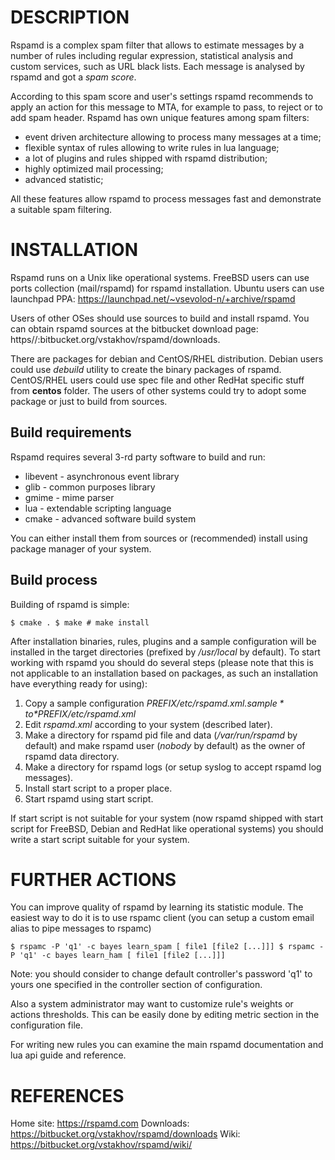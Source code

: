 DESCRIPTION
===========

Rspamd is a complex spam filter that allows to estimate messages by a number of
rules including regular expression, statistical analysis and custom services,
such as URL black lists. Each message is analysed by rspamd and got a *spam
score*. 

According to this spam score and user's settings rspamd recommends to apply an
action for this message to MTA, for example to pass, to reject or to add spam
header. Rspamd has own unique features among spam filters: 

* event driven architecture allowing to process many messages at a time;
* flexible syntax of rules allowing to write rules in lua language;
* a lot of plugins and rules shipped with rspamd distribution;
* highly optimized mail processing;
* advanced statistic;

All these features allow rspamd to process messages fast and demonstrate a
suitable spam filtering. 

INSTALLATION
============

Rspamd runs on a Unix like operational systems. FreeBSD users can use ports
collection (mail/rspamd) for rspamd installation. Ubuntu users can use launchpad PPA:
https://launchpad.net/~vsevolod-n/+archive/rspamd

Users of other OSes should use sources to build and install rspamd. You can
obtain rspamd sources at the bitbucket download page:
https//:bitbucket.org/vstakhov/rspamd/downloads. 

There are packages for debian and CentOS/RHEL distribution. Debian users could
use *debuild* utility to create the binary packages of rspamd. CentOS/RHEL
users could use spec file and other RedHat specific stuff from **centos**
folder.  The users of other systems could try to adopt some package or just to
build from sources.

Build requirements
------------------

Rspamd requires several 3-rd party software to build and run:

* libevent - asynchronous event library
* glib - common purposes library
* gmime - mime parser
* lua - extendable scripting language
* cmake - advanced software build system 

You can either install them from sources or (recommended) install using package manager of your system.

Build process
-------------

Building of rspamd is simple:

`
    $ cmake .
    $ make
    # make install
`

After installation binaries, rules, plugins and a sample configuration will be
installed in the target directories (prefixed by */usr/local* by default). To
start working with rspamd you should do several steps (please note that this is
not applicable to an installation based on packages, as such an installation
have everything ready for using):

1. Copy a sample configuration *$PREFIX/etc/rspamd.xml.sample* to
*$PREFIX/etc/rspamd.xml*
2. Edit *rspamd.xml* according to your system (described
later). 
3. Make a directory for rspamd pid file and data (*/var/run/rspamd* by
default) and make rspamd user (*nobody* by default) as the owner of rspamd data
directory. 
4. Make a directory for rspamd logs (or setup syslog to accept
rspamd log messages).
5. Install start script to a proper place.
6. Start rspamd using start script.

If start script is not suitable for your system (now rspamd shipped with start
script for FreeBSD, Debian and RedHat like operational systems) you should
write a start script suitable for your system.

FURTHER ACTIONS
===============

You can improve quality of rspamd by learning its statistic module. The easiest
way to do it is to use rspamc client (you can setup a custom email alias to
pipe messages to rspamc)

`
    $ rspamc -P 'q1' -c bayes learn_spam [ file1 [file2 [...]]]
    $ rspamc -P 'q1' -c bayes learn_ham [ file1 [file2 [...]]]
`

Note: you should consider to change default controller's password 'q1' to yours
one specified in the controller section of configuration.

Also a system administrator may want to customize rule's weights or actions
thresholds. This can be easily done by editing metric section in the
configuration file.

For writing new rules you can examine the main rspamd documentation and lua api
guide and reference.

REFERENCES
==========

Home site: https://rspamd.com
Downloads: https://bitbucket.org/vstakhov/rspamd/downloads
Wiki: https://bitbucket.org/vstakhov/rspamd/wiki/
